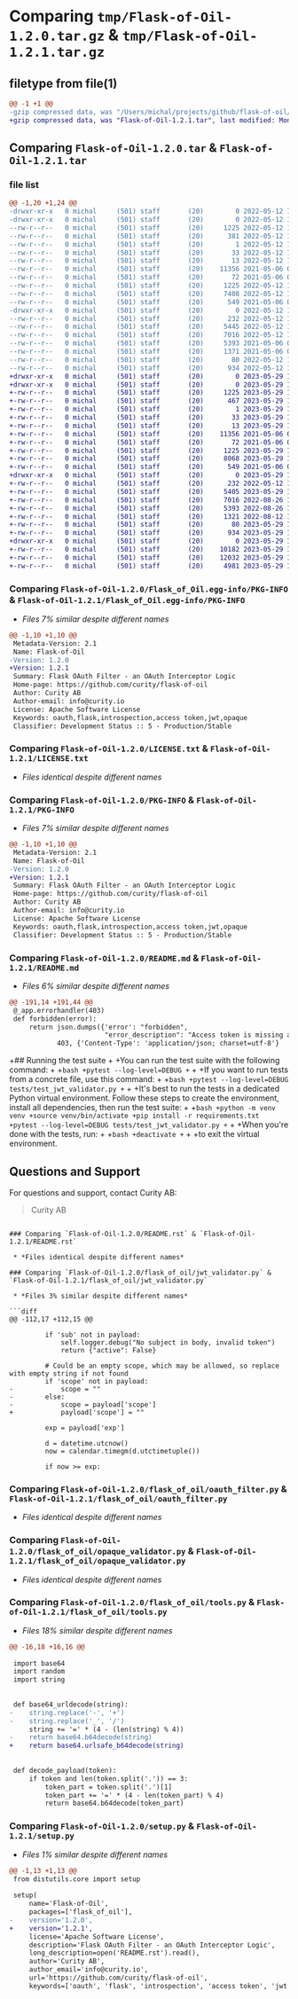 # Comparing `tmp/Flask-of-Oil-1.2.0.tar.gz` & `tmp/Flask-of-Oil-1.2.1.tar.gz`

## filetype from file(1)

```diff
@@ -1 +1 @@
-gzip compressed data, was "/Users/michal/projects/github/flask-of-oil/dist/tmppd7x3lcc/Flask-of-Oil-1.2.0.tar", last modified: Thu May 12 12:36:34 2022, max compression
+gzip compressed data, was "Flask-of-Oil-1.2.1.tar", last modified: Mon May 29 11:27:11 2023, max compression
```

## Comparing `Flask-of-Oil-1.2.0.tar` & `Flask-of-Oil-1.2.1.tar`

### file list

```diff
@@ -1,20 +1,24 @@
-drwxr-xr-x   0 michal     (501) staff       (20)        0 2022-05-12 12:36:34.435224 Flask-of-Oil-1.2.0/
-drwxr-xr-x   0 michal     (501) staff       (20)        0 2022-05-12 12:36:34.431888 Flask-of-Oil-1.2.0/Flask_of_Oil.egg-info/
--rw-r--r--   0 michal     (501) staff       (20)     1225 2022-05-12 12:36:33.000000 Flask-of-Oil-1.2.0/Flask_of_Oil.egg-info/PKG-INFO
--rw-r--r--   0 michal     (501) staff       (20)      381 2022-05-12 12:36:34.000000 Flask-of-Oil-1.2.0/Flask_of_Oil.egg-info/SOURCES.txt
--rw-r--r--   0 michal     (501) staff       (20)        1 2022-05-12 12:36:34.000000 Flask-of-Oil-1.2.0/Flask_of_Oil.egg-info/dependency_links.txt
--rw-r--r--   0 michal     (501) staff       (20)       33 2022-05-12 12:36:34.000000 Flask-of-Oil-1.2.0/Flask_of_Oil.egg-info/requires.txt
--rw-r--r--   0 michal     (501) staff       (20)       13 2022-05-12 12:36:34.000000 Flask-of-Oil-1.2.0/Flask_of_Oil.egg-info/top_level.txt
--rw-r--r--   0 michal     (501) staff       (20)    11356 2021-05-06 08:22:15.000000 Flask-of-Oil-1.2.0/LICENSE.txt
--rw-r--r--   0 michal     (501) staff       (20)       72 2021-05-06 08:22:15.000000 Flask-of-Oil-1.2.0/MANIFEST.in
--rw-r--r--   0 michal     (501) staff       (20)     1225 2022-05-12 12:36:34.435464 Flask-of-Oil-1.2.0/PKG-INFO
--rw-r--r--   0 michal     (501) staff       (20)     7408 2022-05-12 12:25:48.000000 Flask-of-Oil-1.2.0/README.md
--rw-r--r--   0 michal     (501) staff       (20)      549 2021-05-06 08:22:15.000000 Flask-of-Oil-1.2.0/README.rst
-drwxr-xr-x   0 michal     (501) staff       (20)        0 2022-05-12 12:36:34.434549 Flask-of-Oil-1.2.0/flask_of_oil/
--rw-r--r--   0 michal     (501) staff       (20)      232 2022-05-12 12:25:48.000000 Flask-of-Oil-1.2.0/flask_of_oil/__init__.py
--rw-r--r--   0 michal     (501) staff       (20)     5445 2022-05-12 12:34:00.000000 Flask-of-Oil-1.2.0/flask_of_oil/jwt_validator.py
--rw-r--r--   0 michal     (501) staff       (20)     7016 2022-05-12 12:25:48.000000 Flask-of-Oil-1.2.0/flask_of_oil/oauth_filter.py
--rw-r--r--   0 michal     (501) staff       (20)     5393 2021-05-06 08:22:15.000000 Flask-of-Oil-1.2.0/flask_of_oil/opaque_validator.py
--rw-r--r--   0 michal     (501) staff       (20)     1371 2021-05-06 08:22:15.000000 Flask-of-Oil-1.2.0/flask_of_oil/tools.py
--rw-r--r--   0 michal     (501) staff       (20)       80 2022-05-12 12:36:34.436358 Flask-of-Oil-1.2.0/setup.cfg
--rw-r--r--   0 michal     (501) staff       (20)      934 2022-05-12 12:34:00.000000 Flask-of-Oil-1.2.0/setup.py
+drwxr-xr-x   0 michal     (501) staff       (20)        0 2023-05-29 11:27:11.770710 Flask-of-Oil-1.2.1/
+drwxr-xr-x   0 michal     (501) staff       (20)        0 2023-05-29 11:27:11.763410 Flask-of-Oil-1.2.1/Flask_of_Oil.egg-info/
+-rw-r--r--   0 michal     (501) staff       (20)     1225 2023-05-29 11:27:11.000000 Flask-of-Oil-1.2.1/Flask_of_Oil.egg-info/PKG-INFO
+-rw-r--r--   0 michal     (501) staff       (20)      467 2023-05-29 11:27:11.000000 Flask-of-Oil-1.2.1/Flask_of_Oil.egg-info/SOURCES.txt
+-rw-r--r--   0 michal     (501) staff       (20)        1 2023-05-29 11:27:11.000000 Flask-of-Oil-1.2.1/Flask_of_Oil.egg-info/dependency_links.txt
+-rw-r--r--   0 michal     (501) staff       (20)       33 2023-05-29 11:27:11.000000 Flask-of-Oil-1.2.1/Flask_of_Oil.egg-info/requires.txt
+-rw-r--r--   0 michal     (501) staff       (20)       13 2023-05-29 11:27:11.000000 Flask-of-Oil-1.2.1/Flask_of_Oil.egg-info/top_level.txt
+-rw-r--r--   0 michal     (501) staff       (20)    11356 2021-05-06 08:22:15.000000 Flask-of-Oil-1.2.1/LICENSE.txt
+-rw-r--r--   0 michal     (501) staff       (20)       72 2021-05-06 08:22:15.000000 Flask-of-Oil-1.2.1/MANIFEST.in
+-rw-r--r--   0 michal     (501) staff       (20)     1225 2023-05-29 11:27:11.770843 Flask-of-Oil-1.2.1/PKG-INFO
+-rw-r--r--   0 michal     (501) staff       (20)     8068 2023-05-29 11:22:08.000000 Flask-of-Oil-1.2.1/README.md
+-rw-r--r--   0 michal     (501) staff       (20)      549 2021-05-06 08:22:15.000000 Flask-of-Oil-1.2.1/README.rst
+drwxr-xr-x   0 michal     (501) staff       (20)        0 2023-05-29 11:27:11.767291 Flask-of-Oil-1.2.1/flask_of_oil/
+-rw-r--r--   0 michal     (501) staff       (20)      232 2022-05-12 12:25:48.000000 Flask-of-Oil-1.2.1/flask_of_oil/__init__.py
+-rw-r--r--   0 michal     (501) staff       (20)     5405 2023-05-29 11:18:50.000000 Flask-of-Oil-1.2.1/flask_of_oil/jwt_validator.py
+-rw-r--r--   0 michal     (501) staff       (20)     7016 2022-08-26 14:27:53.000000 Flask-of-Oil-1.2.1/flask_of_oil/oauth_filter.py
+-rw-r--r--   0 michal     (501) staff       (20)     5393 2022-08-26 11:30:52.000000 Flask-of-Oil-1.2.1/flask_of_oil/opaque_validator.py
+-rw-r--r--   0 michal     (501) staff       (20)     1321 2022-08-12 12:06:11.000000 Flask-of-Oil-1.2.1/flask_of_oil/tools.py
+-rw-r--r--   0 michal     (501) staff       (20)       80 2023-05-29 11:27:11.771305 Flask-of-Oil-1.2.1/setup.cfg
+-rw-r--r--   0 michal     (501) staff       (20)      934 2023-05-29 11:18:54.000000 Flask-of-Oil-1.2.1/setup.py
+drwxr-xr-x   0 michal     (501) staff       (20)        0 2023-05-29 11:27:11.770056 Flask-of-Oil-1.2.1/tests/
+-rw-r--r--   0 michal     (501) staff       (20)    10182 2023-05-29 11:22:37.000000 Flask-of-Oil-1.2.1/tests/test_jwt_validator.py
+-rw-r--r--   0 michal     (501) staff       (20)    12032 2023-05-29 11:18:50.000000 Flask-of-Oil-1.2.1/tests/test_oauth_filter.py
+-rw-r--r--   0 michal     (501) staff       (20)     4981 2023-05-29 11:18:50.000000 Flask-of-Oil-1.2.1/tests/test_opaque_validator.py
```

### Comparing `Flask-of-Oil-1.2.0/Flask_of_Oil.egg-info/PKG-INFO` & `Flask-of-Oil-1.2.1/Flask_of_Oil.egg-info/PKG-INFO`

 * *Files 7% similar despite different names*

```diff
@@ -1,10 +1,10 @@
 Metadata-Version: 2.1
 Name: Flask-of-Oil
-Version: 1.2.0
+Version: 1.2.1
 Summary: Flask OAuth Filter - an OAuth Interceptor Logic
 Home-page: https://github.com/curity/flask-of-oil
 Author: Curity AB
 Author-email: info@curity.io
 License: Apache Software License
 Keywords: oauth,flask,introspection,access token,jwt,opaque
 Classifier: Development Status :: 5 - Production/Stable
```

### Comparing `Flask-of-Oil-1.2.0/LICENSE.txt` & `Flask-of-Oil-1.2.1/LICENSE.txt`

 * *Files identical despite different names*

### Comparing `Flask-of-Oil-1.2.0/PKG-INFO` & `Flask-of-Oil-1.2.1/PKG-INFO`

 * *Files 7% similar despite different names*

```diff
@@ -1,10 +1,10 @@
 Metadata-Version: 2.1
 Name: Flask-of-Oil
-Version: 1.2.0
+Version: 1.2.1
 Summary: Flask OAuth Filter - an OAuth Interceptor Logic
 Home-page: https://github.com/curity/flask-of-oil
 Author: Curity AB
 Author-email: info@curity.io
 License: Apache Software License
 Keywords: oauth,flask,introspection,access token,jwt,opaque
 Classifier: Development Status :: 5 - Production/Stable
```

### Comparing `Flask-of-Oil-1.2.0/README.md` & `Flask-of-Oil-1.2.1/README.md`

 * *Files 6% similar despite different names*

```diff
@@ -191,14 +191,44 @@
 @_app.errorhandler(403)
 def forbidden(error):
     return json.dumps({'error': "forbidden",
                        "error_description": "Access token is missing appropriate scopes"}), \
            403, {'Content-Type': 'application/json; charset=utf-8'}
 ```
 
+## Running the test suite
+
+You can run the test suite with the following command:
+
+```bash
+pytest --log-level=DEBUG
+```
+
+If you want to run tests from a concrete file, use this command:
+
+```bash
+pytest --log-level=DEBUG tests/test_jwt_validator.py
+```
+
+It's best to run the tests in a dedicated Python virtual environment. Follow these steps to create the environment, install all dependencies, then run the test suite:
+
+```bash
+python -m venv venv
+source venv/bin/activate
+pip install -r requirements.txt
+pytest --log-level=DEBUG tests/test_jwt_validator.py
+```
+
+When you're done with the tests, run:
+
+```bash
+deactivate
+```
+
+to exit the virtual environment.
 
 ## Questions and Support
 
 For questions and support, contact Curity AB:
 
 > Curity AB
 >
```

### Comparing `Flask-of-Oil-1.2.0/README.rst` & `Flask-of-Oil-1.2.1/README.rst`

 * *Files identical despite different names*

### Comparing `Flask-of-Oil-1.2.0/flask_of_oil/jwt_validator.py` & `Flask-of-Oil-1.2.1/flask_of_oil/jwt_validator.py`

 * *Files 3% similar despite different names*

```diff
@@ -112,17 +112,15 @@
 
         if 'sub' not in payload:
             self.logger.debug("No subject in body, invalid token")
             return {"active": False}
 
         # Could be an empty scope, which may be allowed, so replace with empty string if not found
         if 'scope' not in payload:
-            scope = ""
-        else:
-            scope = payload['scope']
+            payload['scope'] = ""
 
         exp = payload['exp']
 
         d = datetime.utcnow()
         now = calendar.timegm(d.utctimetuple())
 
         if now >= exp:
```

### Comparing `Flask-of-Oil-1.2.0/flask_of_oil/oauth_filter.py` & `Flask-of-Oil-1.2.1/flask_of_oil/oauth_filter.py`

 * *Files identical despite different names*

### Comparing `Flask-of-Oil-1.2.0/flask_of_oil/opaque_validator.py` & `Flask-of-Oil-1.2.1/flask_of_oil/opaque_validator.py`

 * *Files identical despite different names*

### Comparing `Flask-of-Oil-1.2.0/flask_of_oil/tools.py` & `Flask-of-Oil-1.2.1/flask_of_oil/tools.py`

 * *Files 18% similar despite different names*

```diff
@@ -16,18 +16,16 @@
 
 import base64
 import random
 import string
 
 
 def base64_urldecode(string):
-    string.replace('-', '+')
-    string.replace('_', '/')
     string += '=' * (4 - (len(string) % 4))
-    return base64.b64decode(string)
+    return base64.urlsafe_b64decode(string)
 
 
 def decode_payload(token):
     if token and len(token.split('.')) == 3:
         token_part = token.split('.')[1]
         token_part += '=' * (4 - len(token_part) % 4)
         return base64.b64decode(token_part)
```

### Comparing `Flask-of-Oil-1.2.0/setup.py` & `Flask-of-Oil-1.2.1/setup.py`

 * *Files 1% similar despite different names*

```diff
@@ -1,13 +1,13 @@
 from distutils.core import setup
 
 setup(
     name='Flask-of-Oil',
     packages=['flask_of_oil'],
-    version='1.2.0',
+    version='1.2.1',
     license='Apache Software License',
     description='Flask OAuth Filter - an OAuth Interceptor Logic',
     long_description=open('README.rst').read(),
     author='Curity AB',
     author_email='info@curity.io',
     url='https://github.com/curity/flask-of-oil',
     keywords=['oauth', 'flask', 'introspection', 'access token', 'jwt', 'opaque'],
```

